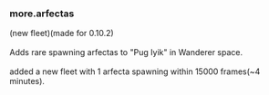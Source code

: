### more.arfectas <br>
(new fleet)(made for 0.10.2) <br>
<br>
Adds rare spawning arfectas to "Pug Iyik" in Wanderer space.<br>
<br>
added a new fleet with 1 arfecta spawning within 15000 frames(~4 minutes).<br>
